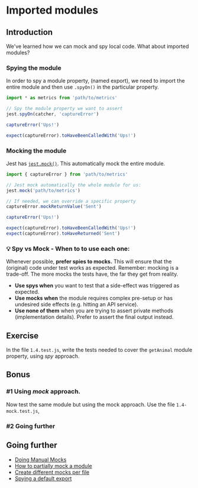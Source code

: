 # Imported modules

## Introduction

We've learned how we can mock and spy local code. What about imported modules?

### Spying the module

In order to spy a module property, (named export), we need to import the entire module and then use `.spyOn()` in the particular property.

```js
import * as metrics from 'path/to/metrics'

// Spy the module property we want to assert
jest.spyOn(catcher, 'captureError')

captureError('Ups!')

expect(captureError).toHaveBeenCalledWith('Ups!')
```

### Mocking the module

Jest has [`jest.mock()`](https://jestjs.io/docs/en/mock-functions#mocking-modules). This automatically mock the entire module.

```js
import { captureError } from 'path/to/metrics'

// Jest mock automatically the whole module for us:
jest.mock('path/to/metrics')

// If needed, we can override a specific property
captureError.mockReturnValue('Sent')

captureError('Ups!')

expect(captureError).toHaveBeenCalledWith('Ups!')
expect(captureError).toHaveReturned('Sent')
```

### 💡 Spy vs Mock - When to to use each one:

Whenever possible, **prefer spies to mocks.** This will ensure that the (original) code under test works as expected. Remember: mocking is a trade-off. The more mocks the tests have, the far they get from reality. <!-- lol so deep -->

- **Use spys when** you want to test that a side-effect was triggered as expected.
- **Use mocks when** the module requires complex pre-setup or has undesired side effects (e.g. hitting an API service).
- **Use none of them** when you are trying to assert private methods (implementation details). Prefer to assert the final output instead.

## Exercise

In the file `1.4.test.js`,
write the tests needed to cover the `getAnimal` module property, using _spy_ approach.

## Bonus

### #1 Using _mock_ approach.

Now test the same module but using the mock approach. Use the file `1.4-mock.test.js`,

### #2 Going further

## Going further

- [Doing Manual Mocks](https://jestjs.io/docs/en/manual-mocks)
- [How to partially mock a module](https://jestjs.io/docs/en/jest-object#jestrequireactualmodulename)
- [Create different mocks per file](https://jestjs.io/docs/en/jest-object#jestdomockmodulename-factory-options)
- [Spying a default export](https://stackoverflow.com/questions/32891606/how-to-spy-on-a-default-exported-function)
